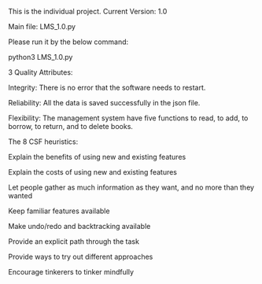 This is the individual project.
Current Version: 1.0

Main file: LMS_1.0.py

Please run it by the below command:

python3 LMS_1.0.py

3 Quality Attributes:

Integrity: There is no error that the software needs to restart.

Reliability: All the data is saved successfully in the json file.

Flexibility: The management system have five functions to read, to add, to borrow, to return, and to delete books.

The 8 CSF heuristics:

Explain the benefits of using new and existing features

Explain the costs of using new and existing features

Let people gather as much information as they want, and no more than they wanted

Keep familiar features available

Make undo/redo and backtracking available

Provide an explicit path through the task

Provide ways to try out different approaches

Encourage tinkerers to tinker mindfully
